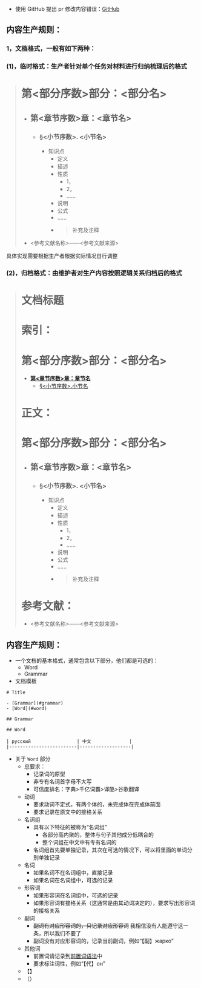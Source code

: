 
- 使用 GitHub 提出 pr 修改内容错误：[GitHub](https://github.com/ITMO-Computer-Science-Group/)
## 内容生产规则：

### __1，文档格式，一般有如下两种：__

### (1)，临时格式：生产者针对单个任务对材料进行归纳梳理后的格式
># __第<部分序数>部分：<部分名>__
>- ## 第<章节序数>章：<章节名>
>    - ### __§<小节序数>. <小节名>__
>        - 知识点
>            - 定义
>            - 描述
>            - 性质
>                - 1，
>                - 2，
>                - ......
>            - 说明
>            - 公式
>            - ......
>            - > 补充及注释
>
>- <参考文献名称>——<参考文献来源>
>
><script type="text/javascript" async src="https://itmo.ranying.xyz/mathjax/LaTeX.js"></script>

具体实现需要根据生产者根据实际情况自行调整

### (2)，归档格式：由维护者对生产内容按照逻辑关系归档后的格式
># __文档标题__
>
># 索引：
>
># __第<部分序数>部分__：<部分名>
>- __[第<章节序数>章：章节名](#第<章节序数>章：<章节名>)__
>    - [§<小节序数>.小节名](#§<小节序数>.%20<小节名>)
>
># 正文：
>
># __第<部分序数>部分：<部分名>__
>- ## 第<章节序数>章：<章节名>
>    - ### __§<小节序数>. <小节名>__
>        - 知识点
>            - 定义
>            - 描述
>            - 性质
>                - 1，
>                - 2，
>                - ......
>            - 说明
>            - 公式
>            - ......
>            - > 补充及注释
>
># 参考文献：
>
>- <参考文献名称>——<参考文献来源>





## 内容生产规则：

- 一个文档的基本格式，通常包含以下部分，他们都是可选的：
    - Word
    - Grammar
- 文档模板

```
# Title

- [Grammar](#grammar)
- [Word](#word)

## Grammar

## Word

| русский                 | 中文              |
|-------------------------|-------------------|

```

- 关于 `Word` 部分
  - 总要求：
    - 记录词的原型
    - 非专有名词首字母不大写
    - 可信度排名：字典>千亿词霸>译酷>谷歌翻译
  - 动词
    - 要求动词不定式，有两个体的，未完成体在完成体前面
    - 要求记录在原文中的接格关系
  - 名词组
    - 具有以下特征的被称为“名词组”
      - 各部分高内聚的，整体与句子其他成分低耦合的
      - 整个词组在中文中有专有名词的
    - 名词组首先要单独记录，其次在可选的情况下，可以将里面的单词分别单独记录
  - 名词
    - 如果名词不在名词组中，直接记录
    - 如果名词在名词组中，可选的记录
  - 形容词
    - 如果形容词在名词组中，可选的记录
    - 如果形容词有接格关系（这通常是由其动词决定的），要求写出形容词的接格关系
  - 副词
    - ~~副词有对应形容词的，只记录对应形容词~~ 我相信没有人能遵守这一条，所以我们不要了
    - 副词没有对应形容词的，记录当前副词，例如“【副】жарко”
  - 其他词
    - 前置词请记录到[前置词语法](Russian%20Language%20Grammar/Grammar%20for%20Russian.md#前置词语法)中
    - 要求标注词性，例如“【代】он”
  - 【】
  - （）
